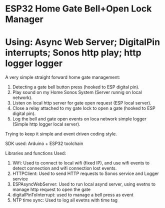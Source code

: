 # ESP32 Home Gate Bell+Open Lock Manager
# Using: Async Web Server; DigitalPin interrupts; Sonos http play; http logger logger

A very simple straight forward home gate management:

1. Detecting a gate bell button press (hooked to ESP digital pin).
2. Play sound on my Home Sonos System (Server runnig on local network).
3. Listen on local http server for gate open request (ESP local server).
4. Close a relay attached to my gate lock to open a gate (hooked to ESP digital pin).
5. Log the bell and gate open events on loca network simple logger (Simple http logger local server).

Trying to keep it simple and event driven coding style.

SDK used: Arduino + ESP32 toolchain

Libraries and functions Used:
1. Wifi: Used to connect to local wifi (fixed IP), and use wifi events to detect connection and wifi connection lost events.
2. HTTPClient: Used to send HTTP requests to Sonos service and Logger service
3. ESPAsyncWebServer: Used to run local asynd server, using evetns to manage http request to open the gate
4. digitalPinToInterrupt: used to manage a bell press as event
5. NTP time sync: Used to log all evetns with time tag
